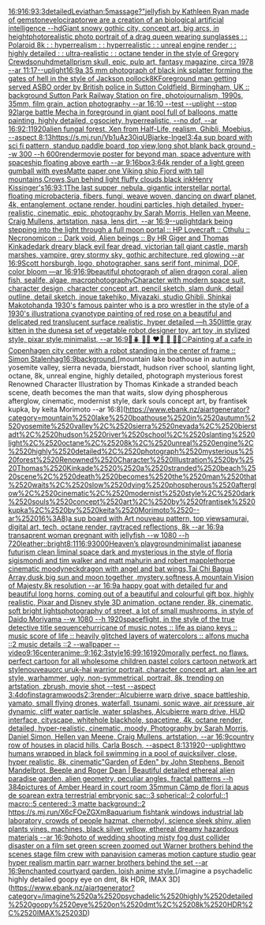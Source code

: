 [16:9](https://www.ebank.nz/aiartgenerator?category=16%3A9)[16:9](https://www.ebank.nz/aiartgenerator?category=16%3A9)[3:3](https://www.ebank.nz/aiartgenerator?category=3%3A3)[detailed](https://www.ebank.nz/aiartgenerator?category=detailed)[Leviathan:5](https://www.ebank.nz/aiartgenerator?category=Leviathan%3A5)[massage?"](https://www.ebank.nz/aiartgenerator?category=massage%3F%22)[jellyfish by Kathleen Ryan made of gemstone](https://www.ebank.nz/aiartgenerator?category=jellyfish%2520by%2520Kathleen%2520Ryan%2520made%2520of%2520gemstone)[velociraptor](https://www.ebank.nz/aiartgenerator?category=velociraptor)[we are a creation of an biological artificial intelligence --hd](https://www.ebank.nz/aiartgenerator?category=we%2520are%2520a%2520creation%2520of%2520an%2520biological%2520artificial%2520intelligence%2520--hd)[Giant snowy gothic city, concept art, big arcs, in height](https://www.ebank.nz/aiartgenerator?category=Giant%2520snowy%2520gothic%2520city%2C%2520concept%2520art%2C%2520big%2520arcs%2C%2520in%2520height)[photorealistic photo portrait of a drag queen wearing sunglasses : : Polaroid 8k : : hyperrealism : : hyperrealistic : : unreal engine render : : highly detailed : : ultra-realistic : : octane tender in the style of Gregory Crewdson](https://www.ebank.nz/aiartgenerator?category=photorealistic%2520photo%2520portrait%2520of%2520a%2520drag%2520queen%2520wearing%2520sunglasses%2520%3A%2520%3A%2520Polaroid%25208k%2520%3A%2520%3A%2520hyperrealism%2520%3A%2520%3A%2520hyperrealistic%2520%3A%2520%3A%2520unreal%2520engine%2520render%2520%3A%2520%3A%2520highly%2520detailed%2520%3A%2520%3A%2520ultra-realistic%2520%3A%2520%3A%2520octane%2520tender%2520in%2520the%2520style%2520of%2520Gregory%2520Crewdson)[uhd](https://www.ebank.nz/aiartgenerator?category=uhd)[metall](https://www.ebank.nz/aiartgenerator?category=metall)[prism skull, epic, pulp art, fantasy magazine, circa 1978 --ar 11:17](https://www.ebank.nz/aiartgenerator?category=prism%2520skull%2C%2520epic%2C%2520pulp%2520art%2C%2520fantasy%2520magazine%2C%2520circa%25201978%2520--ar%252011%3A17)[--uplight](https://www.ebank.nz/aiartgenerator?category=--uplight)[16:9](https://www.ebank.nz/aiartgenerator?category=16%3A9)[a 35 mm photograph of black ink splatter forming the gates of hell in the style of Jackson pollock](https://www.ebank.nz/aiartgenerator?category=a%252035%2520mm%2520photograph%2520of%2520black%2520ink%2520splatter%2520forming%2520the%2520gates%2520of%2520hell%2520in%2520the%2520style%2520of%2520Jackson%2520pollock)[8K](https://www.ebank.nz/aiartgenerator?category=8K)[Foreground man getting served ASBO order by British police in Sutton Coldfield, Birmingham, UK :: background Sutton Park Railway Station on fire, photojournalism, 1990s, 35mm, film grain, action photography --ar 16:10 --test --uplight --stop 92](https://www.ebank.nz/aiartgenerator?category=Foreground%2520man%2520getting%2520served%2520ASBO%2520order%2520by%2520British%2520police%2520in%2520Sutton%2520Coldfield%2C%2520Birmingham%2C%2520UK%2520%3A%3A%2520background%2520Sutton%2520Park%2520Railway%2520Station%2520on%2520fire%2C%2520photojournalism%2C%25201990s%2C%252035mm%2C%2520film%2520grain%2C%2520action%2520photography%2520--ar%252016%3A10%2520--test%2520--uplight%2520--stop%252092)[large battle Mecha in foreground in giant pool full of balloons, matte painting, highly detailed, cgsociety, hyperrealistic, --no dof, --ar 16:9](https://www.ebank.nz/aiartgenerator?category=large%2520battle%2520Mecha%2520in%2520foreground%2520in%2520giant%2520pool%2520full%2520of%2520balloons%2C%2520matte%2520painting%2C%2520highly%2520detailed%2C%2520cgsociety%2C%2520hyperrealistic%2C%2520--no%2520dof%2C%2520--ar%252016%3A9)[2:1](https://www.ebank.nz/aiartgenerator?category=2%3A1)[1920](https://www.ebank.nz/aiartgenerator?category=1920)[alien fungal forest, Xen from Half-Life, realism, Ghibli, Moebius, --aspect 8:13](https://www.ebank.nz/aiartgenerator?category=alien%2520fungal%2520forest%2C%2520Xen%2520from%2520Half-Life%2C%2520realism%2C%2520Ghibli%2C%2520Moebius%2C%2520--aspect%25208%3A13)[<https://s.mj.run/Vb1uAz30iqU>](https://www.ebank.nz/aiartgenerator?category=%3Chttps%3A//s.mj.run/Vb1uAz30iqU%3E)[Bjarke-Ingel](https://www.ebank.nz/aiartgenerator?category=Bjarke-Ingel)[3:4](https://www.ebank.nz/aiartgenerator?category=3%3A4)[a sup board with sci fi pattern, standup paddle board ,top view,long shot,blank back ground,--w 300 --h 600](https://www.ebank.nz/aiartgenerator?category=a%2520sup%2520board%2520with%2520sci%2520fi%2520pattern%2C%2520standup%2520paddle%2520board%2520%2Ctop%2520view%2Clong%2520shot%2Cblank%2520back%2520ground%2C--w%2520300%2520--h%2520600)[render](https://www.ebank.nz/aiartgenerator?category=render)[movie poster for beyond man, space adventure with spaceship floating above earth --ar 9:16](https://www.ebank.nz/aiartgenerator?category=movie%2520poster%2520for%2520beyond%2520man%2C%2520space%2520adventure%2520with%2520spaceship%2520floating%2520above%2520earth%2520--ar%25209%3A16)[box](https://www.ebank.nz/aiartgenerator?category=box)[3:6](https://www.ebank.nz/aiartgenerator?category=3%3A6)[4k render of a light green gumball with eyes](https://www.ebank.nz/aiartgenerator?category=4k%2520render%2520of%2520a%2520light%2520green%2520gumball%2520with%2520eyes)[Matte paper,one Viking ship,Fjord with tall mountains,Crows,Sun behind light fluffy clouds,black ink](https://www.ebank.nz/aiartgenerator?category=Matte%2520paper%2Cone%2520Viking%2520ship%2CFjord%2520with%2520tall%2520mountains%2CCrows%2CSun%2520behind%2520light%2520fluffy%2520clouds%2Cblack%2520ink)[Henry Kissinger's](https://www.ebank.nz/aiartgenerator?category=Henry%2520Kissinger%27s)[16:9](https://www.ebank.nz/aiartgenerator?category=16%3A9)[3:1](https://www.ebank.nz/aiartgenerator?category=3%3A1)[The last supper, nebula, gigantic interstellar portal, floating microbacteria, fibers, fungi, weave woven, dancing on dwarf planet, 4k, entanglement, octane render, houdini particles, high detailed, hyper-realistic, cinematic, epic, photography by Sarah Morris, Hellen van Meene, Craig Mullens, artstation, nasa, lens dirt, --ar 16:9](https://www.ebank.nz/aiartgenerator?category=The%2520last%2520supper%2C%2520nebula%2C%2520gigantic%2520interstellar%2520portal%2C%2520floating%2520microbacteria%2C%2520fibers%2C%2520fungi%2C%2520weave%2520woven%2C%2520dancing%2520on%2520dwarf%2520planet%2C%25204k%2C%2520entanglement%2C%2520octane%2520render%2C%2520houdini%2520particles%2C%2520high%2520detailed%2C%2520hyper-realistic%2C%2520cinematic%2C%2520epic%2C%2520photography%2520by%2520Sarah%2520Morris%2C%2520Hellen%2520van%2520Meene%2C%2520Craig%2520Mullens%2C%2520artstation%2C%2520nasa%2C%2520lens%2520dirt%2C%2520--ar%252016%3A9)[--uplight](https://www.ebank.nz/aiartgenerator?category=--uplight)[dark being stepping into the light through a full moon portal :: HP Lovecraft :: Cthulu :: Necronomicon :: Dark void, Alien beings :: By HR Giger and Thomas Kinkade](https://www.ebank.nz/aiartgenerator?category=dark%2520being%2520stepping%2520into%2520the%2520light%2520through%2520a%2520full%2520moon%2520portal%2520%3A%3A%2520HP%2520Lovecraft%2520%3A%3A%2520Cthulu%2520%3A%3A%2520Necronomicon%2520%3A%3A%2520Dark%2520void%2C%2520Alien%2520beings%2520%3A%3A%2520By%2520HR%2520Giger%2520and%2520Thomas%2520Kinkade)[dark dreary black evil fear dread, victorian tall giant castle, marsh marshes, vampire, grey stormy sky, gothic architecture, red glowing --ar 16:9](https://www.ebank.nz/aiartgenerator?category=dark%2520dreary%2520black%2520evil%2520fear%2520dread%2C%2520victorian%2520tall%2520giant%2520castle%2C%2520marsh%2520marshes%2C%2520vampire%2C%2520grey%2520stormy%2520sky%2C%2520gothic%2520architecture%2C%2520red%2520glowing%2520--ar%252016%3A9)[Scott horsburgh, logo,  photographer, sans serif font, minimal, DOF, color bloom —ar 16:9](https://www.ebank.nz/aiartgenerator?category=Scott%2520horsburgh%2C%2520logo%2C%2520%2520photographer%2C%2520sans%2520serif%2520font%2C%2520minimal%2C%2520DOF%2C%2520color%2520bloom%2520%E2%80%94ar%252016%3A9)[16:9](https://www.ebank.nz/aiartgenerator?category=16%3A9)[beautiful photograph of alien dragon coral, alien fish, sealife, algae, macrophotography](https://www.ebank.nz/aiartgenerator?category=beautiful%2520photograph%2520of%2520alien%2520dragon%2520coral%2C%2520alien%2520fish%2C%2520sealife%2C%2520algae%2C%2520macrophotography)[Character with modern space suit, character design, character concept art, pencil sketch, slam dunk, detail outline, detail sketch, inoue takehiko, Miyazaki, studio Ghibli,  Shinkai Makoto](https://www.ebank.nz/aiartgenerator?category=Character%2520with%2520modern%2520space%2520suit%2C%2520character%2520design%2C%2520character%2520concept%2520art%2C%2520pencil%2520sketch%2C%2520slam%2520dunk%2C%2520detail%2520outline%2C%2520detail%2520sketch%2C%2520inoue%2520takehiko%2C%2520Miyazaki%2C%2520studio%2520Ghibli%2C%2520%2520Shinkai%2520Makoto)[hand](https://www.ebank.nz/aiartgenerator?category=hand)[a 1930's famous painter who is a pro wrestler in the style of a 1930's illustration](https://www.ebank.nz/aiartgenerator?category=a%25201930%27s%2520famous%2520painter%2520who%2520is%2520a%2520pro%2520wrestler%2520in%2520the%2520style%2520of%2520a%25201930%27s%2520illustration)[a cyanotype painting of red rose on a beautiful and delicated red translucent surface,realistic, hyper detailed —h 350](https://www.ebank.nz/aiartgenerator?category=a%2520cyanotype%2520painting%2520of%2520red%2520rose%2520on%2520a%2520beautiful%2520and%2520delicated%2520red%2520translucent%2520surface%2Crealistic%2C%2520hyper%2520detailed%2520%E2%80%94h%2520350)[little gray kitten in the dunes](https://www.ebank.nz/aiartgenerator?category=little%2520gray%2520kitten%2520in%2520the%2520dunes)[a set of vegetable robot,designer toy, art toy ,in stylized style, pixar style,minimalist, --ar 16:9](https://www.ebank.nz/aiartgenerator?category=a%2520set%2520of%2520vegetable%2520robot%2Cdesigner%2520toy%2C%2520art%2520toy%2520%2Cin%2520stylized%2520style%2C%2520pixar%2520style%2Cminimalist%2C%2520--ar%252016%3A9)[💚🪲 💙🦋  ❤️🐞 🐝  🤍✨🌕](https://www.ebank.nz/aiartgenerator?category=%F0%9F%92%9A%F0%9F%AA%B2%2520%F0%9F%92%99%F0%9F%A6%8B%2520%2520%E2%9D%A4%EF%B8%8F%F0%9F%90%9E%2520%F0%9F%90%9D%2520%2520%F0%9F%A4%8D%E2%9C%A8%F0%9F%8C%95)[Painting af a cafe in Copenhagen city center with a robot standing in the center of frame :: Simon Stalenhag](https://www.ebank.nz/aiartgenerator?category=Painting%2520af%2520a%2520cafe%2520in%2520Copenhagen%2520city%2520center%2520with%2520a%2520robot%2520standing%2520in%2520the%2520center%2520of%2520frame%2520%3A%3A%2520Simon%2520Stalenhag)[16:9](https://www.ebank.nz/aiartgenerator?category=16%3A9)[background.](https://www.ebank.nz/aiartgenerator?category=background.)[mountain lake boathouse in autumn yosemite valley, sierra nevada, bierstadt, hudson river school, slanting light, octane, 8k, unreal engine, highly detailed, photograph mysterious forest Renowned Character Illustration by Thomas Kinkade  a stranded beach scene, death becomes the man that waits, slow dying phospherous afterglow, cinematic, modernist style, dark souls concept art, by frantisek kupka, by keita Morimoto --ar 16:8](https://www.ebank.nz/aiartgenerator?category=mountain%2520lake%2520boathouse%2520in%2520autumn%2520yosemite%2520valley%2C%2520sierra%2520nevada%2C%2520bierstadt%2C%2520hudson%2520river%2520school%2C%2520slanting%2520light%2C%2520octane%2C%25208k%2C%2520unreal%2520engine%2C%2520highly%2520detailed%2C%2520photograph%2520mysterious%2520forest%2520Renowned%2520Character%2520Illustration%2520by%2520Thomas%2520Kinkade%2520%2520a%2520stranded%2520beach%2520scene%2C%2520death%2520becomes%2520the%2520man%2520that%2520waits%2C%2520slow%2520dying%2520phospherous%2520afterglow%2C%2520cinematic%2C%2520modernist%2520style%2C%2520dark%2520souls%2520concept%2520art%2C%2520by%2520frantisek%2520kupka%2C%2520by%2520keita%2520Morimoto%2520--ar%252016%3A8)[a sup board with Art nouveau pattern, top view](https://www.ebank.nz/aiartgenerator?category=a%2520sup%2520board%2520with%2520Art%2520nouveau%2520pattern%2C%2520top%2520view)[samurai, digital art, tech, octane render, raytraced reflections, 8k --ar 16:9](https://www.ebank.nz/aiartgenerator?category=samurai%2C%2520digital%2520art%2C%2520tech%2C%2520octane%2520render%2C%2520raytraced%2520reflections%2C%25208k%2520--ar%252016%3A9)[a transaprent woman pregnant with jellyfish --w 1080 --h 720](https://www.ebank.nz/aiartgenerator?category=a%2520transaprent%2520woman%2520pregnant%2520with%2520jellyfish%2520--w%25201080%2520--h%2520720)[leather::](https://www.ebank.nz/aiartgenerator?category=leather%3A%3A)[bright](https://www.ebank.nz/aiartgenerator?category=bright)[8:11](https://www.ebank.nz/aiartgenerator?category=8%3A11)[16:9](https://www.ebank.nz/aiartgenerator?category=16%3A9)[3000](https://www.ebank.nz/aiartgenerator?category=3000)[Heaven’s playground](https://www.ebank.nz/aiartgenerator?category=Heaven%E2%80%99s%2520playground)[minimalist japanese futurism clean liminal space dark and mysterious in the style of floria sigismondi and tim walker and matt mahurin and robert mapplethorpe cinematic moody](https://www.ebank.nz/aiartgenerator?category=minimalist%2520japanese%2520futurism%2520clean%2520liminal%2520space%2520dark%2520and%2520mysterious%2520in%2520the%2520style%2520of%2520floria%2520sigismondi%2520and%2520tim%2520walker%2520and%2520matt%2520mahurin%2520and%2520robert%2520mapplethorpe%2520cinematic%2520moody)[neck](https://www.ebank.nz/aiartgenerator?category=neck)[dragon with angel and bat wings,Tai Chi Bagua Array,dusk,big sun and moon together ,mystery,softness,A mountain Vision of Majesty,8k resolution --ar 16:9](https://www.ebank.nz/aiartgenerator?category=dragon%2520with%2520angel%2520and%2520bat%2520wings%2CTai%2520Chi%2520Bagua%2520Array%2Cdusk%2Cbig%2520sun%2520and%2520moon%2520together%2520%2Cmystery%2Csoftness%2CA%2520mountain%2520Vision%2520of%2520Majesty%2C8k%2520resolution%2520--ar%252016%3A9)[a happy goat with detailed fur and beautiful long horns, coming out of a beautiful and colourful gift box, highly realistic, Pixar and Disney style 3D animation, octane render, 8k, cinematic, soft bright lights](https://www.ebank.nz/aiartgenerator?category=a%2520happy%2520goat%2520with%2520detailed%2520fur%2520and%2520beautiful%2520long%2520horns%2C%2520coming%2520out%2520of%2520a%2520beautiful%2520and%2520colourful%2520gift%2520box%2C%2520highly%2520realistic%2C%2520Pixar%2520and%2520Disney%2520style%25203D%2520animation%2C%2520octane%2520render%2C%25208k%2C%2520cinematic%2C%2520soft%2520bright%2520lights)[photography of street, a lot of small mushrooms, in style of Daido Moriyama --w 1080 --h 1920](https://www.ebank.nz/aiartgenerator?category=photography%2520of%2520street%2C%2520a%2520lot%2520of%2520small%2520mushrooms%2C%2520in%2520style%2520of%2520Daido%2520Moriyama%2520--w%25201080%2520--h%25201920)[spaceflight, in the style of the true detective title sequence](https://www.ebank.nz/aiartgenerator?category=spaceflight%2C%2520in%2520the%2520style%2520of%2520the%2520true%2520detective%2520title%2520sequence)[hurricane of music notes :: life as piano keys :: music score of life :: heavily glitched layers of watercolors :: alfons mucha ::2 music details ::2 --wallpaper --video](https://www.ebank.nz/aiartgenerator?category=hurricane%2520of%2520music%2520notes%2520%3A%3A%2520life%2520as%2520piano%2520keys%2520%3A%3A%2520music%2520score%2520of%2520life%2520%3A%3A%2520heavily%2520glitched%2520layers%2520of%2520watercolors%2520%3A%3A%2520alfons%2520mucha%2520%3A%3A2%2520music%2520details%2520%3A%3A2%2520--wallpaper%2520--video)[9:16](https://www.ebank.nz/aiartgenerator?category=9%3A16)[center](https://www.ebank.nz/aiartgenerator?category=center)[anime::](https://www.ebank.nz/aiartgenerator?category=anime%3A%3A)[9:16](https://www.ebank.nz/aiartgenerator?category=9%3A16)[2:3](https://www.ebank.nz/aiartgenerator?category=2%3A3)[style](https://www.ebank.nz/aiartgenerator?category=style)[16:9](https://www.ebank.nz/aiartgenerator?category=16%3A9)[9:16](https://www.ebank.nz/aiartgenerator?category=9%3A16)[1920](https://www.ebank.nz/aiartgenerator?category=1920)[morally perfect. no flaws. perfect cartoon for all wholesome children pastel colors cartoon network art style](https://www.ebank.nz/aiartgenerator?category=morally%2520perfect.%2520no%2520flaws.%2520perfect%2520cartoon%2520for%2520all%2520wholesome%2520children%2520pastel%2520colors%2520cartoon%2520network%2520art%2520style)[nouveau](https://www.ebank.nz/aiartgenerator?category=nouveau)[orc uruk-hai warrior portrait, character concept art, alan lee art style, warhammer, ugly, non-symmetrical, portrait, 8k, trending on artstation, zbrush, movie shot --test --aspect 3:4](https://www.ebank.nz/aiartgenerator?category=orc%2520uruk-hai%2520warrior%2520portrait%2C%2520character%2520concept%2520art%2C%2520alan%2520lee%2520art%2520style%2C%2520warhammer%2C%2520ugly%2C%2520non-symmetrical%2C%2520portrait%2C%25208k%2C%2520trending%2520on%2520artstation%2C%2520zbrush%2C%2520movie%2520shot%2520--test%2520--aspect%25203%3A4)[dof](https://www.ebank.nz/aiartgenerator?category=dof)[instagram](https://www.ebank.nz/aiartgenerator?category=instagram)[woods](https://www.ebank.nz/aiartgenerator?category=woods)[2:3](https://www.ebank.nz/aiartgenerator?category=2%3A3)[render::](https://www.ebank.nz/aiartgenerator?category=render%3A%3A)[Alcubierre warp drive, space battleship, yamato, small flying drones, waterfall, tsunami, sonic wave, air pressure, air dynamic, cliff water particle, water splashes, Alcubierre warp drive, HUD interface, cityscape, whitehole blackhole, spacetime, 4k, octane render, detailed, hyper-realistic, cinematic, moody, Photography by Sarah Morris, Daniel Simon, Hellen van Meene, Craig Mullens, artstation, --ar 16:9](https://www.ebank.nz/aiartgenerator?category=Alcubierre%2520warp%2520drive%2C%2520space%2520battleship%2C%2520yamato%2C%2520small%2520flying%2520drones%2C%2520waterfall%2C%2520tsunami%2C%2520sonic%2520wave%2C%2520air%2520pressure%2C%2520air%2520dynamic%2C%2520cliff%2520water%2520particle%2C%2520water%2520splashes%2C%2520Alcubierre%2520warp%2520drive%2C%2520HUD%2520interface%2C%2520cityscape%2C%2520whitehole%2520blackhole%2C%2520spacetime%2C%25204k%2C%2520octane%2520render%2C%2520detailed%2C%2520hyper-realistic%2C%2520cinematic%2C%2520moody%2C%2520Photography%2520by%2520Sarah%2520Morris%2C%2520Daniel%2520Simon%2C%2520Hellen%2520van%2520Meene%2C%2520Craig%2520Mullens%2C%2520artstation%2C%2520--ar%252016%3A9)[country row of houses in placid hills, Carla Bosch, --aspect 8:13](https://www.ebank.nz/aiartgenerator?category=country%2520row%2520of%2520houses%2520in%2520placid%2520hills%2C%2520Carla%2520Bosch%2C%2520--aspect%25208%3A13)[1920](https://www.ebank.nz/aiartgenerator?category=1920)[--uplight](https://www.ebank.nz/aiartgenerator?category=--uplight)[two humans wrapped in black foil swimming in a pool of quicksilver, close, hyper realistic, 8k, cinematic](https://www.ebank.nz/aiartgenerator?category=two%2520humans%2520wrapped%2520in%2520black%2520foil%2520swimming%2520in%2520a%2520pool%2520of%2520quicksilver%2C%2520close%2C%2520hyper%2520realistic%2C%25208k%2C%2520cinematic)["Garden of Eden" by John Stephens, Benoit Mandelbrot, Beeple and Roger Dean | Beautiful detailed ethereal alien paradise garden, alien geometry, peculiar angles, fractal patterns --h 384](https://www.ebank.nz/aiartgenerator?category=%22Garden%2520of%2520Eden%22%2520by%2520John%2520Stephens%2C%2520Benoit%2520Mandelbrot%2C%2520Beeple%2520and%2520Roger%2520Dean%2520%7C%2520Beautiful%2520detailed%2520ethereal%2520alien%2520paradise%2520garden%2C%2520alien%2520geometry%2C%2520peculiar%2520angles%2C%2520fractal%2520patterns%2520--h%2520384)[pictures of Amber Heard in court room 35mm](https://www.ebank.nz/aiartgenerator?category=pictures%2520of%2520Amber%2520Heard%2520in%2520court%2520room%252035mm)[un Câmp de flori la apus de soare](https://www.ebank.nz/aiartgenerator?category=un%2520C%C3%A2mp%2520de%2520flori%2520la%2520apus%2520de%2520soare)[an extra terrestrial embryonic sac::3 spherical::2 colorful::1 macro::5 centered::3 matte background::2 <https://s.mj.run/X6cFOeZGXm8>](https://www.ebank.nz/aiartgenerator?category=an%2520extra%2520terrestrial%2520embryonic%2520sac%3A%3A3%2520spherical%3A%3A2%2520colorful%3A%3A1%2520macro%3A%3A5%2520centered%3A%3A3%2520matte%2520background%3A%3A2%2520%3Chttps%3A//s.mj.run/X6cFOeZGXm8%3E)[aquarium fishtank windows industrial lab laboratory, crowds of people hazmat, chernobyl, science sleek shiny, alien plants vines, machines, black silver yellow, ethereal dreamy hazardous materials --ar 16:9](https://www.ebank.nz/aiartgenerator?category=aquarium%2520fishtank%2520windows%2520industrial%2520lab%2520laboratory%2C%2520crowds%2520of%2520people%2520hazmat%2C%2520chernobyl%2C%2520science%2520sleek%2520shiny%2C%2520alien%2520plants%2520vines%2C%2520machines%2C%2520black%2520silver%2520yellow%2C%2520ethereal%2520dreamy%2520hazardous%2520materials%2520--ar%252016%3A9)[photo of wedding shooting misty fog dust collider disaster on a film set green screen zoomed out Warner brothers behind the scenes stage film crew with panavision cameras motion capture studio gear hyper realism martin parr  warner brothers behind the set --ar 16:9](https://www.ebank.nz/aiartgenerator?category=photo%2520of%2520wedding%2520shooting%2520misty%2520fog%2520dust%2520collider%2520disaster%2520on%2520a%2520film%2520set%2520green%2520screen%2520zoomed%2520out%2520Warner%2520brothers%2520behind%2520the%2520scenes%2520stage%2520film%2520crew%2520with%2520panavision%2520cameras%2520motion%2520capture%2520studio%2520gear%2520hyper%2520realism%2520martin%2520parr%2520%2520warner%2520brothers%2520behind%2520the%2520set%2520--ar%252016%3A9)[enchanted courtyard garden. loish anime style.](https://www.ebank.nz/aiartgenerator?category=enchanted%2520courtyard%2520garden.%2520loish%2520anime%2520style.)[/imagine a psychadelic highly detailed goopy eye on dmt, 8k HDR, IMAX 3D](https://www.ebank.nz/aiartgenerator?category=/imagine%2520a%2520psychadelic%2520highly%2520detailed%2520goopy%2520eye%2520on%2520dmt%2C%25208k%2520HDR%2C%2520IMAX%25203D)